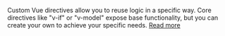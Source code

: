 Custom Vue directives allow you to reuse logic in a specific way.
Core directives like "v-if" or "v-model" expose base functionality, but you can create your own to achieve your specific needs.
[Read more](https://v3.vuejs.org/guide/custom-directive.html#custom-directives)
